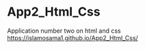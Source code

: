 # App2_Html_Css
Application number two on html and css 
https://islamosama1.github.io/App2_Html_Css/
